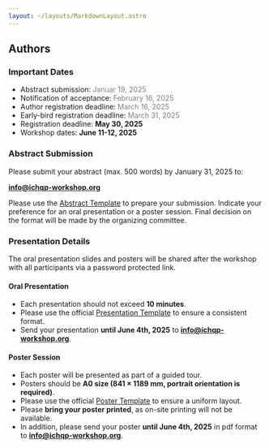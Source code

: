```yaml
---
layout: ~/layouts/MarkdownLayout.astro
---
```


## Authors

### Important Dates

- Abstract submission: <span style="color:gray;">Januar 19, 2025</span>
- Notification of acceptance: <span style="color:grey;">February 16, 2025</span>
- Author registration deadline: <span style="color:grey;">March 16, 2025</span>
- Early-bird registration deadline: <span style="color:grey;">March 31, 2025</span>
- Registration deadline: **May 30, 2025**
- Workshop dates: **June 11-12, 2025**

### Abstract Submission

Please submit your abstract (max. 500 words) by January 31, 2025 to:

**info@ichqp-workshop.org**

Please use the [Abstract Template](/documents/abstract-template.docx) to prepare your submission.
Indicate your preference for an oral presentation or a poster session.
Final decision on the format will be made by the organizing committee.

### Presentation Details

The oral presentation slides and posters will be shared after the workshop with all participants via a password protected link.

<!-- To share your work more broadly, we offer you the opportunity to upload your slides or poster to our website without extra cost. -->

#### Oral Presentation

- Each presentation should not exceed **10 minutes**.
- Please use the official [Presentation Template](/documents/presentation-template.pptx) to ensure a consistent format.
- Send your presentation **until June 4th, 2025** to **info@ichqp-workshop.org**.

#### Poster Session

- Each poster will be presented as part of a guided tour.
- Posters should be **A0 size (841 × 1189 mm, portrait orientation is required)**.
- Please use the official [Poster Template](/documents/poster-template.pptx) to ensure a uniform layout.
- Please **bring your poster printed**, as on-site printing will not be available.
- In addition, please send your poster **until June 4th, 2025** in pdf format to **info@ichqp-workshop.org**.
